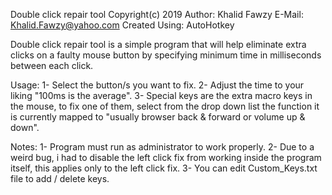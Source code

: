 Double click repair tool
Copyright(c) 2019
Author:         Khalid Fawzy
E-Mail:         Khalid.Fawzy@yahoo.com
Created Using:  AutoHotkey

Double click repair tool is a simple program that will help eliminate extra clicks on a faulty mouse button by specifying minimum time in milliseconds between each click.

Usage:
1- Select the button/s you want to fix.
2- Adjust the time to your liking "100ms is the average".
3- Special keys are the extra macro keys in the mouse, to fix one of them, select from the drop down list the function it is currently mapped to "usually browser back & forward or volume up & down".

Notes:
1- Program must run as administrator to work properly.
2- Due to a weird bug, i had to disable the left click fix from working inside the program itself, this applies only to the left click fix.
3- You can edit Custom_Keys.txt file to add / delete keys.
